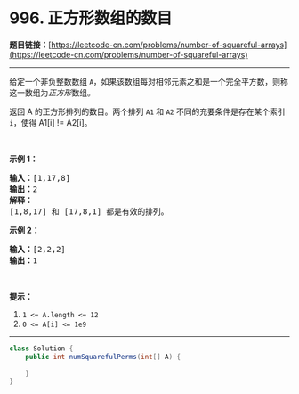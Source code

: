 # 996. 正方形数组的数目

**题目链接：**[https://leetcode-cn.com/problems/number-of-squareful-arrays](https://leetcode-cn.com/problems/number-of-squareful-arrays)

---

<div class="content__1Y2H">
 <div class="notranslate">
  <p>给定一个非负整数数组&nbsp;<code>A</code>，如果该数组每对相邻元素之和是一个完全平方数，则称这一数组为<em>正方形</em>数组。</p> 
  <p>返回 A 的正方形排列的数目。两个排列 <code>A1</code> 和 <code>A2</code> 不同的充要条件是存在某个索引 <code>i</code>，使得 A1[i] != A2[i]。</p> 
  <p>&nbsp;</p> 
  <p><strong>示例 1：</strong></p> 
  <pre class="language-text"><strong>输入：</strong>[1,17,8]
<strong>输出：</strong>2
<strong>解释：</strong>
[1,8,17] 和 [17,8,1] 都是有效的排列。
</pre> 
  <p><strong>示例 2：</strong></p> 
  <pre class="language-text"><strong>输入：</strong>[2,2,2]
<strong>输出：</strong>1
</pre> 
  <p>&nbsp;</p> 
  <p><strong>提示：</strong></p> 
  <ol> 
   <li><code>1 &lt;= A.length &lt;= 12</code></li> 
   <li><code>0 &lt;= A[i] &lt;= 1e9</code></li> 
  </ol> 
 </div>
</div>

---

```java
class Solution {
    public int numSquarefulPerms(int[] A) {
        
    }
}
```